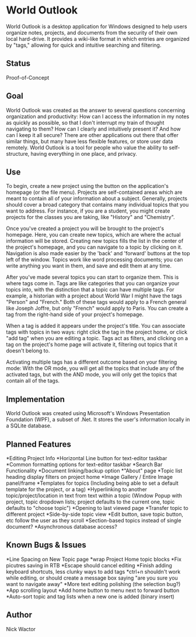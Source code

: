 ﻿# World Outlook

World Outlook is a desktop application for Windows designed to help users organize notes, projects, and documents from the security of their own local hard-drive. It provides a wiki-like format in which entries are organized by "tags," allowing for quick and intuitive searching and filtering.

## Status
Proof-of-Concept

## Goal
World Outlook was created as the answer to several questions concerning organization and productivity: 
How can I access the information in my notes as quickly as possible, so that I don't interrupt my train of thought navigating to them? 
How can I clearly and intuitively present it? 
And how can I keep it all secure? 
There are other applications out there that offer similar things, but many have less flexible features, or store user data remotely. World Outlook is a tool for people who value the ability to self-structure, having everything in one place, and privacy.


## Use
To begin, create a new project using the button on the application's homepage (or the file menu). Projects are self-contained areas which are meant to contain all of your information about a subject. Generally, projects should cover a broad category that contains many individual topics that you want to address. For instance, if you are a student, you might create projects for the classes you are taking, like "History" and "Chemistry".

Once you've created a project you will be brought to the project's homepage. Here, you can create new topics, which are where the actual information will be stored. Creating new topics fills the list in the center of the project's homepage, and you can navigate to a topic by clicking on it. Navigation is also made easier by the 'back' and 'forward' buttons at the top left of the window. Topics work like word processing documents; you can write anything you want in them, and save and edit them at any time.

After you've made several topics you can start to organize them. This is where tags come in. Tags are like categories that you can organize your topics into, with the distinction that a topic can have multiple tags. For example, a historian with a project about World War I might have the tags "Person" and "French." Both of these tags would apply to a French general like Joseph Joffre, but only "French" would apply to Paris. You can create a tag from the right-hand side of your project's homepage.

When a tag is added it appears under the project's title. You can associate tags with topics in two ways: right click the tag in the project home, or click "add tag" when you are editing a topic. Tags act as filters, and clicking on a tag on the project's home page will activate it, filtering out topics that it doesn't belong to. 

Activating multiple tags has a different outcome based on your filtering mode: With the OR mode, you will get all the topics that include any of the activated tags, but with the AND mode, you will only get the topics that contain all of the tags.


## Implementation
World Outlook was created using Microsoft's Windows Presentation Foundation (WPF), a subset
of .Net. It stores the user's information locally in a SQLite database.


## Planned Features
*Editing Project Info
*Horizontal Line button for text-editor taskbar
*Common formatting options for text-editor taskbar
*Search Bar Functionality
*Document linking/backup option
*"About" page
*Topic list heading display filters on project home
*Image Gallery / Entire Image panel/frame
*Templates  for topics (Including being able to set a default template for the project, or a tag)
*Hyperlinking to another topic/project/location in text from text within a topic
	(Window Popup with project, topic dropdown lists; project defaults to the current one, topic defaults to "choose topic")
*Opening to last viewed page
*Transfer topic to different project
*Side-by-side topic view
*Edit button, save topic button, etc follow the user as they scroll
*Section-based topics instead of single document?
*Asynchronous database access?


## Known Bugs & Issues
*Line Spacing on New Topic page
*wrap Project Home topic blocks
*Fix picutres saving in RTB
*Escape should cancel editing
*Finish adding keyboard shortcuts, less clunky ways to add tags
*ctrl+n shouldn't work while editing, or should create a message box saying "are you sure you want to navigate away"
*More text editing polishing  (the selection bug?)
*App scrolling layout
*Add home button to menu next to forward button
*Auto-sort topic and tag lists when a new one is added  (binary insert)


## Author
Nick Wactor